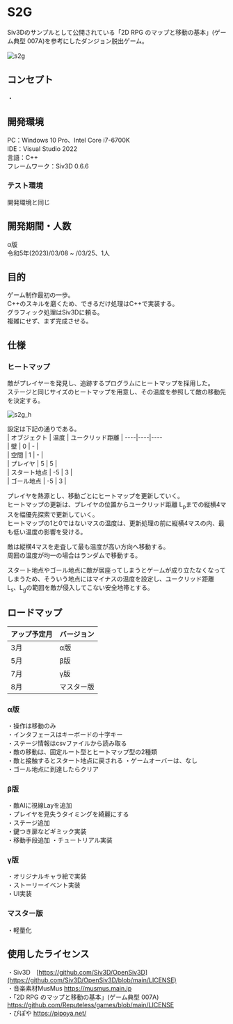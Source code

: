 # S2G
Siv3Dのサンプルとして公開されている「2D RPG のマップと移動の基本」(ゲーム典型 007A)を参考にしたダンジョン脱出ゲーム。  

![s2g](https://user-images.githubusercontent.com/116449282/228413805-55cf21ad-ba1c-4f84-bb94-ada00d595455.gif)　　

## コンセプト
・

## 開発環境
PC：Windows 10 Pro、Intel Core i7-6700K  
IDE：Visual Studio 2022  
言語：C++  
フレームワーク：Siv3D 0.6.6
### テスト環境
開発環境と同じ

## 開発期間・人数
α版  
令和5年(2023)/03/08 ~ /03/25、1人  

## 目的
ゲーム制作最初の一歩。  
C++のスキルを磨くため、できるだけ処理はC++で実装する。  
グラフィック処理はSiv3Dに頼る。  
複雑にせず、まず完成させる。  

## 仕様
### ヒートマップ
敵がプレイヤーを発見し、追跡するプログラムにヒートマップを採用した。  
ステージと同じサイズのヒートマップを用意し、その温度を参照して敵の移動先を決定する。  

![s2g_h](https://user-images.githubusercontent.com/116449282/228413246-acb751ae-fb60-4bdf-b1e5-e8dcdee2d572.gif)  

設定は下記の通りである。  
| オブジェクト | 温度 | ユークリッド距離 | 
----|----|----  
| 壁 | 0 | - |  
| 空間 | 1 | - |  
| プレイヤ | 5 | 5 |  
| スタート地点 | -5 | 3 |  
| ゴール地点 | -5 | 3 |  

プレイヤを熱源とし、移動ごとにヒートマップを更新していく。  
ヒートマップの更新は、プレイヤの位置からユークリッド距離 L<sub>p</sub>までの縦横4マスを幅優先探索で更新していく。  
ヒートマップの1と0ではないマスの温度は、更新処理の前に縦横4マスの内、最も低い温度の影響を受ける。  

敵は縦横4マスを走査して最も温度が高い方向へ移動する。  
周囲の温度が均一の場合はランダムで移動する。  

スタート地点やゴール地点に敵が居座ってしまうとゲームが成り立たなくなってしまうため、そういう地点にはマイナスの温度を設定し、ユークリッド距離 L<sub>s</sub>、L<sub>g</sub>の範囲を敵が侵入してこない安全地帯とする。

## ロードマップ
| アップ予定月 | バージョン |  
----|----  
| 3月 | α版 |  
| 5月 | β版 |  
| 7月 | γ版 |  
| 8月 | マスター版 |  

### α版
・操作は移動のみ  
・インタフェースはキーボードの十字キー  
・ステージ情報はcsvファイルから読み取る  
・敵の移動は、固定ルート型とヒートマップ型の2種類  
・敵と接触するとスタート地点に戻される
・ゲームオーバーは、なし  
・ゴール地点に到達したらクリア

### β版
・敵AIに視線Layを追加  
・プレイヤを見失うタイミングを綺麗にする  
・ステージ追加  
・鍵つき扉などギミック実装  
・移動手段追加
・チュートリアル実装

### γ版
・オリジナルキャラ絵で実装  
・ストーリーイベント実装  
・UI実装  

### マスター版
・軽量化  

## 使用したライセンス
・Siv3D　[https://github.com/Siv3D/OpenSiv3D](https://github.com/Siv3D/OpenSiv3D/blob/main/LICENSE)  
・音楽素材MusMus https://musmus.main.jp  
・「2D RPG のマップと移動の基本」(ゲーム典型 007A)　https://github.com/Reputeless/games/blob/main/LICENSE  
・ぴぽや https://pipoya.net/  
